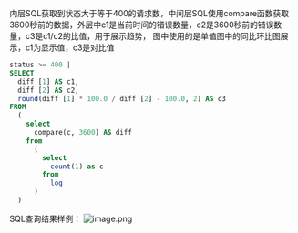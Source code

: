 内层SQL获取到状态大于等于400的请求数，中间层SQL使用compare函数获取3600秒前的数据，外层中c1是当前时间的错误数量，c2是3600秒前的错误数量，c3是c1/c2的比值，用于展示趋势， 图中使用的是单值图中的同比环比图展示，c1为显示值，c3是对比值
```sql
status >= 400 |
SELECT
  diff [1] AS c1,
  diff [2] AS c2,
  round(diff [1] * 100.0 / diff [2] - 100.0, 2) AS c3
FROM
  (
    select
      compare(c, 3600) AS diff
    from
      (
        select
          count(1) as c
        from
          log
      )
  )
```
SQL查询结果样例：
![image.png](/img/src/sqldemo/tomcat错误请求数量以及与上一小时错误请求比较/95d7010717267db2d993a1076f4e2fec522297a54fc538071acf6599159da47f.png)

